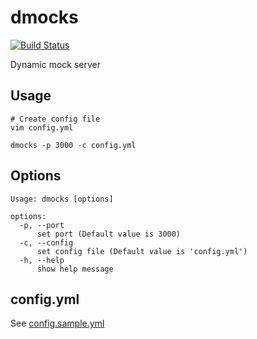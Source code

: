 # dmocks

[![Build Status](https://travis-ci.org/kogasoftware/dmocks.svg?branch=master)](https://travis-ci.org/kogasoftware/dmocks)

Dynamic mock server

## Usage

```
# Create config file
vim config.yml

dmocks -p 3000 -c config.yml
```

## Options

```
Usage: dmocks [options]

options:
  -p, --port
      set port (Default value is 3000)
  -c, --config
      set config file (Default value is 'config.yml')
  -h, --help
      show help message
```

## config.yml

See [config.sample.yml](https://github.com/kogasoftware/dmocks/blob/master/config.sample.yml)
